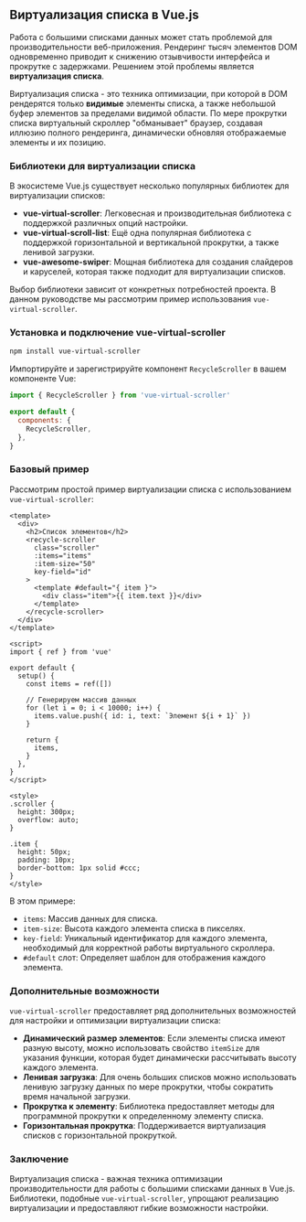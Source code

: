 ## Виртуализация списка в Vue.js

Работа с большими списками данных может стать проблемой для производительности веб-приложения. Рендеринг тысяч элементов DOM одновременно приводит к снижению отзывчивости интерфейса и прокрутке с задержками. Решением этой проблемы является **виртуализация списка**.

Виртуализация списка - это техника оптимизации, при которой в DOM рендерятся только **видимые** элементы списка, а также небольшой буфер элементов за пределами видимой области. По мере прокрутки списка виртуальный скроллер "обманывает" браузер, создавая иллюзию полного рендеринга, динамически обновляя отображаемые элементы и их позицию.

### Библиотеки для виртуализации списка

В экосистеме Vue.js существует несколько популярных библиотек для виртуализации списков:

* **vue-virtual-scroller**: Легковесная и производительная библиотека с поддержкой различных опций настройки.
* **vue-virtual-scroll-list**: Ещё одна популярная библиотека с поддержкой горизонтальной и вертикальной прокрутки, а также ленивой загрузки.
* **vue-awesome-swiper**: Мощная библиотека для создания слайдеров и каруселей, которая также подходит для виртуализации списков.

Выбор библиотеки зависит от конкретных потребностей проекта. В данном руководстве мы рассмотрим пример использования `vue-virtual-scroller`.

### Установка и подключение vue-virtual-scroller

```bash
npm install vue-virtual-scroller
```

Импортируйте и зарегистрируйте компонент `RecycleScroller` в вашем компоненте Vue:

```javascript
import { RecycleScroller } from 'vue-virtual-scroller'

export default {
  components: {
    RecycleScroller,
  },
}
```

### Базовый пример

Рассмотрим простой пример виртуализации списка с использованием `vue-virtual-scroller`:

```vue
<template>
  <div>
    <h2>Список элементов</h2>
    <recycle-scroller
      class="scroller"
      :items="items"
      :item-size="50"
      key-field="id"
    >
      <template #default="{ item }">
        <div class="item">{{ item.text }}</div>
      </template>
    </recycle-scroller>
  </div>
</template>

<script>
import { ref } from 'vue'

export default {
  setup() {
    const items = ref([])

    // Генерируем массив данных
    for (let i = 0; i < 10000; i++) {
      items.value.push({ id: i, text: `Элемент ${i + 1}` })
    }

    return {
      items,
    }
  },
}
</script>

<style>
.scroller {
  height: 300px;
  overflow: auto;
}

.item {
  height: 50px;
  padding: 10px;
  border-bottom: 1px solid #ccc;
}
</style>
```

В этом примере:

* `items`: Массив данных для списка.
* `item-size`: Высота каждого элемента списка в пикселях.
* `key-field`: Уникальный идентификатор для каждого элемента, необходимый для корректной работы виртуального скроллера.
* `#default` слот: Определяет шаблон для отображения каждого элемента.

### Дополнительные возможности

`vue-virtual-scroller` предоставляет ряд дополнительных возможностей для настройки и оптимизации виртуализации списка:

* **Динамический размер элементов**: Если элементы списка имеют разную высоту, можно использовать свойство `itemSize` для указания функции, которая будет динамически рассчитывать высоту каждого элемента.
* **Ленивая загрузка**: Для очень больших списков можно использовать ленивую загрузку данных по мере прокрутки, чтобы сократить время начальной загрузки.
* **Прокрутка к элементу**: Библиотека предоставляет методы для программной прокрутки к определенному элементу списка.
* **Горизонтальная прокрутка**: Поддерживается виртуализация списков с горизонтальной прокруткой.

### Заключение

Виртуализация списка - важная техника оптимизации производительности для работы с большими списками данных в Vue.js. Библиотеки, подобные `vue-virtual-scroller`, упрощают реализацию виртуализации и предоставляют гибкие возможности настройки. 
